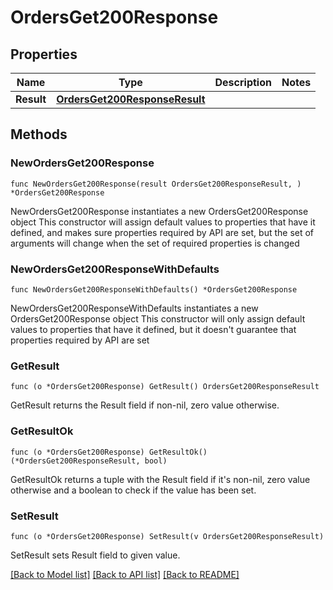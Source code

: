 # OrdersGet200Response

## Properties

Name | Type | Description | Notes
------------ | ------------- | ------------- | -------------
**Result** | [**OrdersGet200ResponseResult**](OrdersGet200ResponseResult.md) |  | 

## Methods

### NewOrdersGet200Response

`func NewOrdersGet200Response(result OrdersGet200ResponseResult, ) *OrdersGet200Response`

NewOrdersGet200Response instantiates a new OrdersGet200Response object
This constructor will assign default values to properties that have it defined,
and makes sure properties required by API are set, but the set of arguments
will change when the set of required properties is changed

### NewOrdersGet200ResponseWithDefaults

`func NewOrdersGet200ResponseWithDefaults() *OrdersGet200Response`

NewOrdersGet200ResponseWithDefaults instantiates a new OrdersGet200Response object
This constructor will only assign default values to properties that have it defined,
but it doesn't guarantee that properties required by API are set

### GetResult

`func (o *OrdersGet200Response) GetResult() OrdersGet200ResponseResult`

GetResult returns the Result field if non-nil, zero value otherwise.

### GetResultOk

`func (o *OrdersGet200Response) GetResultOk() (*OrdersGet200ResponseResult, bool)`

GetResultOk returns a tuple with the Result field if it's non-nil, zero value otherwise
and a boolean to check if the value has been set.

### SetResult

`func (o *OrdersGet200Response) SetResult(v OrdersGet200ResponseResult)`

SetResult sets Result field to given value.



[[Back to Model list]](../README.md#documentation-for-models) [[Back to API list]](../README.md#documentation-for-api-endpoints) [[Back to README]](../README.md)


